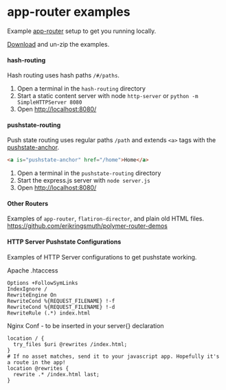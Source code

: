 # app-router examples
Example [app-router](https://erikringsmuth.github.io/app-router/) setup to get you running locally.

[Download](https://github.com/erikringsmuth/app-router-examples/archive/master.zip) and un-zip the examples.

#### hash-routing
Hash routing uses hash paths `/#/paths`.

1. Open a terminal in the `hash-routing` directory
2. Start a static content server with node `http-server` or `python -m SimpleHTTPServer 8080`
3. Open [http://localhost:8080/](http://localhost:8080/)

#### pushstate-routing
Push state routing uses regular paths `/path` and extends `<a>` tags with the [pushstate-anchor](https://github.com/erikringsmuth/pushstate-anchor).

```html
<a is="pushstate-anchor" href="/home">Home</a>
```

1. Open a terminal in the `pushstate-routing` directory
2. Start the express.js server with `node server.js`
3. Open [http://localhost:8080/](http://localhost:8080/)

#### Other Routers

Examples of `app-router`, `flatiron-director`, and plain old HTML files.
https://github.com/erikringsmuth/polymer-router-demos

#### HTTP Server Pushstate Configurations

Examples of HTTP Server configurations to get pushstate working.

Apache .htaccess
```
Options +FollowSymLinks
IndexIgnore /
RewriteEngine On
RewriteCond %{REQUEST_FILENAME} !-f
RewriteCond %{REQUEST_FILENAME} !-d
RewriteRule (.*) index.html
```

Nginx Conf - to be inserted in your server{} declaration
```
location / {
  try_files $uri @rewrites /index.html;
}
# If no asset matches, send it to your javascript app. Hopefully it's a route in the app!
location @rewrites {
  rewrite .* /index.html last;
}
```
